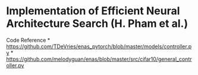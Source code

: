 # Implementation of Efficient Neural Architecture Search (H. Pham et al.)

Code Reference
		* https://github.com/TDeVries/enas_pytorch/blob/master/models/controller.py
		* https://github.com/melodyguan/enas/blob/master/src/cifar10/general_controller.py
